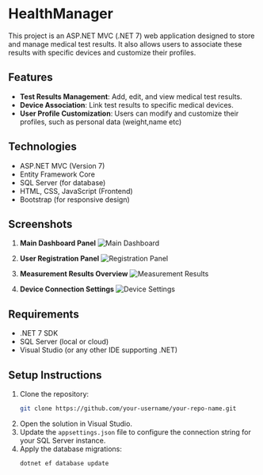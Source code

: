 #  HealthManager

This project is an ASP.NET MVC (.NET 7) web application designed to store and manage medical test results. It also allows users to associate these results with specific devices and customize their profiles.

## Features

- **Test Results Management**: Add, edit, and view medical test results.
- **Device Association**: Link test results to specific medical devices.
- **User Profile Customization**: Users can modify and customize their profiles, such as personal data (weight,name etc)

## Technologies

- ASP.NET MVC (Version 7)
- Entity Framework Core
- SQL Server (for database)
- HTML, CSS, JavaScript (Frontend)
- Bootstrap (for responsive design)

## Screenshots

1. **Main Dashboard Panel**
   ![Main Dashboard](path_to_image/main_dashboard.webp)

2. **User Registration Panel**
   ![Registration Panel](path_to_image/registration_panel.webp)

3. **Measurement Results Overview**
   ![Measurement Results](path_to_image/measurement_results.webp)

4. **Device Connection Settings**
   ![Device Settings](path_to_image/device_settings.webp)

## Requirements

- .NET 7 SDK
- SQL Server (local or cloud)
- Visual Studio (or any other IDE supporting .NET)

## Setup Instructions

1. Clone the repository:
   ```bash
   git clone https://github.com/your-username/your-repo-name.git
2. Open the solution in Visual Studio.
3. Update the `appsettings.json` file to configure the connection string for your SQL Server instance.
4. Apply the database migrations:
   ```bash
   dotnet ef database update
